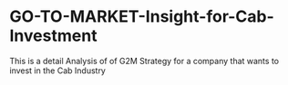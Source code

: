 # GO-TO-MARKET-Insight-for-Cab-Investment
This is a detail Analysis of of G2M Strategy for a company that wants to invest in the Cab Industry
